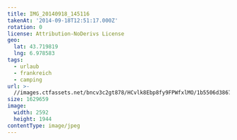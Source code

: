 ```yaml
---
title: IMG_20140918_145116
takenAt: '2014-09-18T12:51:17.000Z'
rotation: 0
license: Attribution-NoDerivs License
geo:
  lat: 43.719819
  lng: 6.978583
tags:
  - urlaub
  - frankreich
  - camping
url: >-
  //images.ctfassets.net/bncv3c2gt878/HCvlk8Ebp8fy9FPWfxlMO/1b5506d3867ae7ed874803746572371b/img_20140918_145116_28278725066_o
size: 1629659
image:
  width: 2592
  height: 1944
contentType: image/jpeg
---
```


